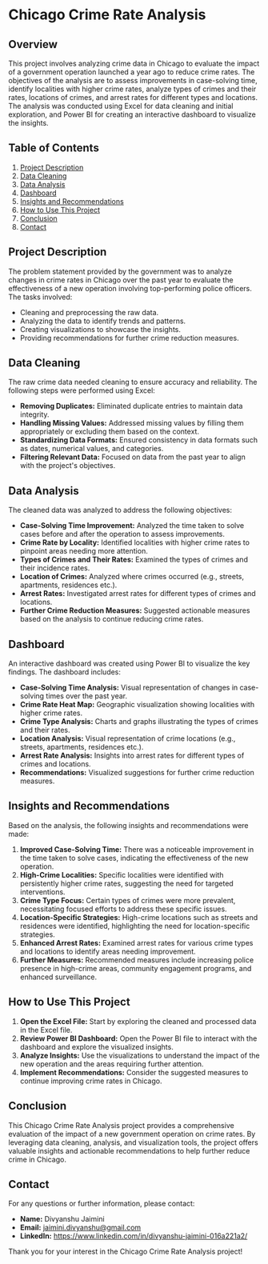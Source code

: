 # Chicago Crime Rate Analysis

## Overview

This project involves analyzing crime data in Chicago to evaluate the impact of a government operation launched a year ago to reduce crime rates. The objectives of the analysis are to assess improvements in case-solving time, identify localities with higher crime rates, analyze types of crimes and their rates, locations of crimes, and arrest rates for different types and locations. The analysis was conducted using Excel for data cleaning and initial exploration, and Power BI for creating an interactive dashboard to visualize the insights.

## Table of Contents

1. [Project Description](#project-description)
2. [Data Cleaning](#data-cleaning)
3. [Data Analysis](#data-analysis)
4. [Dashboard](#dashboard)
5. [Insights and Recommendations](#insights-and-recommendations)
6. [How to Use This Project](#how-to-use-this-project)
7. [Conclusion](#conclusion)
8. [Contact](#contact)

## Project Description

The problem statement provided by the government was to analyze changes in crime rates in Chicago over the past year to evaluate the effectiveness of a new operation involving top-performing police officers. The tasks involved:

- Cleaning and preprocessing the raw data.
- Analyzing the data to identify trends and patterns.
- Creating visualizations to showcase the insights.
- Providing recommendations for further crime reduction measures.

## Data Cleaning

The raw crime data needed cleaning to ensure accuracy and reliability. The following steps were performed using Excel:

- **Removing Duplicates:** Eliminated duplicate entries to maintain data integrity.
- **Handling Missing Values:** Addressed missing values by filling them appropriately or excluding them based on the context.
- **Standardizing Data Formats:** Ensured consistency in data formats such as dates, numerical values, and categories.
- **Filtering Relevant Data:** Focused on data from the past year to align with the project's objectives.

## Data Analysis

The cleaned data was analyzed to address the following objectives:

- **Case-Solving Time Improvement:** Analyzed the time taken to solve cases before and after the operation to assess improvements.
- **Crime Rate by Locality:** Identified localities with higher crime rates to pinpoint areas needing more attention.
- **Types of Crimes and Their Rates:** Examined the types of crimes and their incidence rates.
- **Location of Crimes:** Analyzed where crimes occurred (e.g., streets, apartments, residences etc.).
- **Arrest Rates:** Investigated arrest rates for different types of crimes and locations.
- **Further Crime Reduction Measures:** Suggested actionable measures based on the analysis to continue reducing crime rates.

## Dashboard

An interactive dashboard was created using Power BI to visualize the key findings. The dashboard includes:

- **Case-Solving Time Analysis:** Visual representation of changes in case-solving times over the past year.
- **Crime Rate Heat Map:** Geographic visualization showing localities with higher crime rates.
- **Crime Type Analysis:** Charts and graphs illustrating the types of crimes and their rates.
- **Location Analysis:** Visual representation of crime locations (e.g., streets, apartments, residences etc.).
- **Arrest Rate Analysis:** Insights into arrest rates for different types of crimes and locations.
- **Recommendations:** Visualized suggestions for further crime reduction measures.

## Insights and Recommendations

Based on the analysis, the following insights and recommendations were made:

1. **Improved Case-Solving Time:** There was a noticeable improvement in the time taken to solve cases, indicating the effectiveness of the new operation.
2. **High-Crime Localities:** Specific localities were identified with persistently higher crime rates, suggesting the need for targeted interventions.
3. **Crime Type Focus:** Certain types of crimes were more prevalent, necessitating focused efforts to address these specific issues.
4. **Location-Specific Strategies:** High-crime locations such as streets and residences were identified, highlighting the need for location-specific strategies.
5. **Enhanced Arrest Rates:** Examined arrest rates for various crime types and locations to identify areas needing improvement.
6. **Further Measures:** Recommended measures include increasing police presence in high-crime areas, community engagement programs, and enhanced surveillance.

## How to Use This Project

1. **Open the Excel File:** Start by exploring the cleaned and processed data in the Excel file.
2. **Review Power BI Dashboard:** Open the Power BI file to interact with the dashboard and explore the visualized insights.
3. **Analyze Insights:** Use the visualizations to understand the impact of the new operation and the areas requiring further attention.
4. **Implement Recommendations:** Consider the suggested measures to continue improving crime rates in Chicago.

## Conclusion

This Chicago Crime Rate Analysis project provides a comprehensive evaluation of the impact of a new government operation on crime rates. By leveraging data cleaning, analysis, and visualization tools, the project offers valuable insights and actionable recommendations to help further reduce crime in Chicago.

## Contact

For any questions or further information, please contact:

- **Name:** Divyanshu Jaimini
- **Email:** jaimini.divyanshu@gmail.com
- **LinkedIn:** https://www.linkedin.com/in/divyanshu-jaimini-016a221a2/

Thank you for your interest in the Chicago Crime Rate Analysis project!
